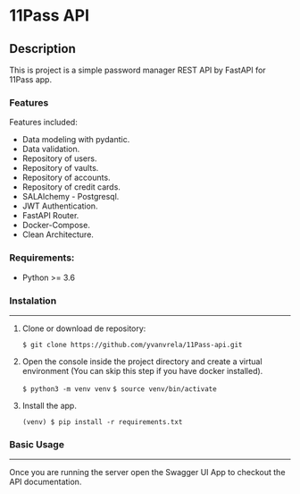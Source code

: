 # 11Pass API

## Description

This is project is a simple password manager REST API by FastAPI for 11Pass app.

### Features

Features included:

- Data modeling with pydantic.
- Data validation.
- Repository of users.
- Repository of vaults.
- Repository of accounts.
- Repository of credit cards.
- SALAlchemy - Postgresql.
- JWT Authentication.
- FastAPI Router.
- Docker-Compose.
- Clean Architecture.

### Requirements:

- Python >= 3.6

### Instalation

---

1. Clone or download de repository:

   `$ git clone https://github.com/yvanvrela/11Pass-api.git`

2. Open the console inside the project directory and create a virtual environment (You can skip this step if you have docker installed).

    `$ python3 -m venv venv`
    `$ source venv/bin/activate`

3. Install the app.

    `(venv) $ pip install -r requirements.txt`

### Basic Usage

---

Once you are running the server open the Swagger UI App to checkout the API documentation.
